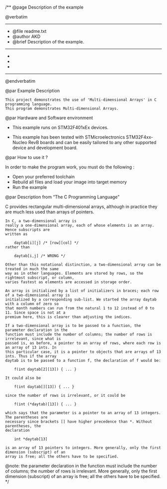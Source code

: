 /**
  @page Description of the example
  
  @verbatim
  ******************************************************************************
  * @file    readme.txt 
  * @author  AKD
  * @brief   Description of the example.
  ******************************************************************************
  *
  *
  *
  ******************************************************************************
  @endverbatim

@par Example Description

	This project demonstrates the use of 'Multi-dimensional Arrays' in C programming language.
	This program demonstrates Multi-dimensional Arrays.
	

@par Hardware and Software environment  

  - This example runs on STM32F401xEx devices.
    
  - This example has been tested with STMicroelectronics STM32F4xx-Nucleo RevB 
    boards and can be easily tailored to any other supported device 
    and development board.

@par How to use it ? 

In order to make the program work, you must do the following :
 - Open your preferred toolchain 
 - Rebuild all files and load your image into target memory
 - Run the example

@par Description from “The C Programming Language” 

C provides rectangular multi-dimensional arrays, although in practice they are much less used
than arrays of pointers.

	In C, a two-dimensional array is
	really a one-dimensional array, each of whose elements is an array. Hence subscripts are
	written as

		daytab[i][j] /* [row][col] */
	rather than
		
		daytab[i,j] /* WRONG */
	
	Other than this notational distinction, a two-dimensional array can be treated in much the same
	way as in other languages. Elements are stored by rows, so the rightmost subscript, or column,
	varies fastest as elements are accessed in storage order.

	An array is initialized by a list of initializers in braces; each row of a two-dimensional array is
	initialized by a corresponding sub-list. We started the array daytab with a column of zero so
	that month numbers can run from the natural 1 to 12 instead of 0 to 11. Since space is not at a
	premium here, this is clearer than adjusting the indices.
	
	If a two-dimensional array is to be passed to a function, the parameter declaration in the
	function must include the number of columns; the number of rows is irrelevant, since what is
	passed is, as before, a pointer to an array of rows, where each row is an array of 13 ints. In
	this particular case, it is a pointer to objects that are arrays of 13 ints. Thus if the array
	daytab is to be passed to a function f, the declaration of f would be:
	
		f(int daytab[2][13]) { ... }
	
	It could also be
	
		f(int daytab[][13]) { ... }
	
	since the number of rows is irrelevant, or it could be
	
		f(int (*daytab)[13]) { ... }
	
	which says that the parameter is a pointer to an array of 13 integers. The parentheses are
	necessary since brackets [] have higher precedence than *. Without parentheses, the
	declaration
	
		int *daytab[13]
	
	is an array of 13 pointers to integers. More generally, only the first dimension (subscript) of an
	array is free; all the others have to be specified.


@note: the parameter declaration in the function must include the number of columns; the number of rows is irrelevant.
	More generally, only the first dimension (subscript) of an array is free; all the others have to be specified.
*/
